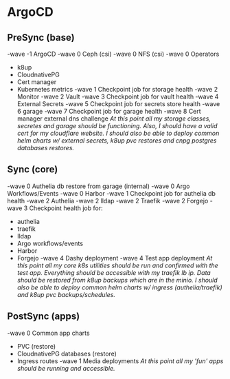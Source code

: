 # ArgoCD

## PreSync (base)
-wave -1 ArgoCD
-wave 0 Ceph (csi)
-wave 0 NFS (csi)
-wave 0 Operators
  - k8up
  - CloudnativePG
  - Cert manager
  - Kubernetes metrics
-wave 1 Checkpoint job for storage health
-wave 2 Monitor
-wave 2 Vault
-wave 3 Checkpoint job for vault health
-wave 4 External Secrets
-wave 5 Checkpoint job for secrets store health
-wave 6 garage
-wave 7 Checkpoint job for garage health
-wave 8 Cert manager external dns challenge
*At this point all my storage classes, secretes and garage should be functioning. Also, I should have a valid cert for my cloudflare website. I should also be able to deploy common helm charts w/ external secrets, k8up pvc restores and cnpg postgres databases restores.*

## Sync (core)
-wave 0 Authelia db restore from garage (internal)
-wave 0 Argo Workflows/Events
-wave 0 Harbor
-wave 1 Checkpoint job for authelia db health
-wave 2 Authelia
-wave 2 lldap
-wave 2 Traefik
-wave 2 Forgejo
-wave 3 Checkpoint health job for:
  - authelia
  - traefik
  - lldap
  - Argo workflows/events
  - Harbor
  - Forgejo
-wave 4 Dashy deployment
-wave 4 Test app deployment
*At this point all my core k8s utilities should be run and confirmed with the test app. Everything should be accessible with my traefik lb ip. Data should be restored from k8up backups which are in the minio. I should also be able to deploy common helm charts w/ ingress (authelia/traefik) and k8up pvc backups/schedules.*

## PostSync (apps)
-wave 0 Common app charts
  - PVC (restore)
  - CloudnativePG databases (restore)
  - Ingress routes
-wave 1 Media deployments
*At this point all my 'fun' apps should be running and accessible.*
